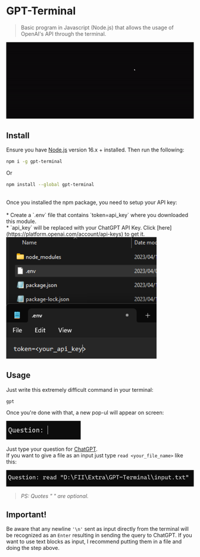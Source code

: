 # GPT-Terminal

> Basic program in Javascript (Node.js) that allows the usage of OpenAI's API through the terminal.

<img src="examples/screenshot.gif" width="800">

## Install

Ensure you have [Node.js](https://nodejs.org) version 16.x + installed. Then run the following:

```sh
npm i -g gpt-terminal
```
Or

```sh
npm install --global gpt-terminal
```

<br />
Once you installed the npm package, you need to setup your API key:<br /><br />
* Create a `.env` file that contains `token=api_key` where you downloaded this module.<br />
* `api_key` will be replaced with your ChatGPT API Key. Click [here](https://platform.openai.com/account/api-keys) to get it. <br />

<img src="examples/env.png" width="404">


## Usage

Just write this extremely difficult command in your terminal:
```
gpt
```

Once you're done with that, a new pop-ul will appear on screen:

<img src="examples/question.png" height="50" width="200">

Just type your question for [ChatGPT](https://chat.openai.com/chat).<br />
If you want to give a file as an input just type `read <your_file_name>` like this:

<img src="examples/example.png" width="800">

> *PS: Quotes " " are optional.*

## Important!

Be aware that any newline `'\n'` sent as input directly from the terminal will be recognized as an `Enter` resulting in sending the query to ChatGPT. If you want to use text blocks as input, I recommend putting them in a file and doing the step above.